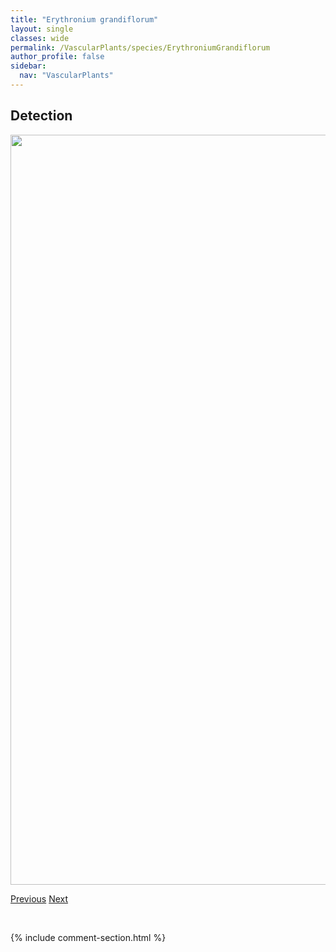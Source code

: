 ```yaml
---
title: "Erythronium grandiflorum"
layout: single
classes: wide
permalink: /VascularPlants/species/ErythroniumGrandiflorum
author_profile: false
sidebar:
  nav: "VascularPlants"
---
```


<h2>Detection</h2>

<a href="https://drive.google.com/uc?export=view&id=1pKVsv1PpsHzBb42P6wUIMhcyOrOtd1Q6">
<img src="https://drive.google.com/uc?export=view&id=1pKVsv1PpsHzBb42P6wUIMhcyOrOtd1Q6" height = "1200" width = "800">
</a>


<a href="/DevelopmentWebsite/VascularPlants/species/ErysimumInconspicuum" class="pagination--pager" title="Erysimum inconspicuum">Previous</a> <a href="/DevelopmentWebsite/VascularPlants/species/EscobariaVivipara" class="pagination--pager" title="Escobaria vivipara">Next</a>

<p>&nbsp;</p>

{% include comment-section.html %}
